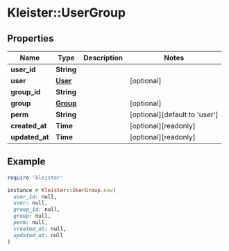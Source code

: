 # Kleister::UserGroup

## Properties

| Name | Type | Description | Notes |
| ---- | ---- | ----------- | ----- |
| **user_id** | **String** |  |  |
| **user** | [**User**](User.md) |  | [optional] |
| **group_id** | **String** |  |  |
| **group** | [**Group**](Group.md) |  | [optional] |
| **perm** | **String** |  | [optional][default to &#39;user&#39;] |
| **created_at** | **Time** |  | [optional][readonly] |
| **updated_at** | **Time** |  | [optional][readonly] |

## Example

```ruby
require 'kleister'

instance = Kleister::UserGroup.new(
  user_id: null,
  user: null,
  group_id: null,
  group: null,
  perm: null,
  created_at: null,
  updated_at: null
)
```

